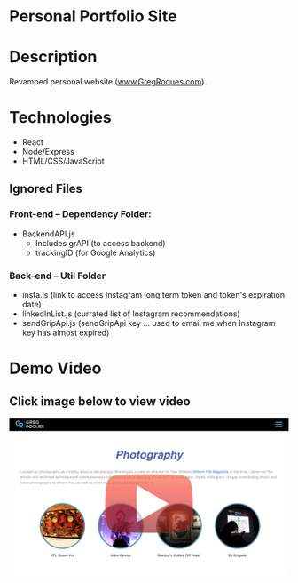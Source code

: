 # Personal Portfolio Site

# Description
Revamped personal website (www.GregRoques.com).

# Technologies
- React
- Node/Express
- HTML/CSS/JavaScript

## Ignored Files
### Front-end – Dependency Folder:
- BackendAPI.js
    - Includes grAPI (to access backend)
    - trackingID (for Google Analytics)

### Back-end – Util Folder
- insta.js (link to access Instagram long term token and token's expiration date)
- linkedInList.js (currated list of Instagram recommendations)
- sendGripApi.js (sendGripApi key ... used to email me when Instagram key has almost expired)



# Demo Video
## Click image below to view video

[![demo video](./frontend/public/ReadMeImages/readMe_main.png)](https://youtu.be/YhksUFOM09Q)

  
